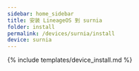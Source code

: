 ```yaml
---
sidebar: home_sidebar
title: 安装 LineageOS 到 surnia
folder: install
permalink: /devices/surnia/install
device: surnia
---
```

{% include templates/device_install.md %}
